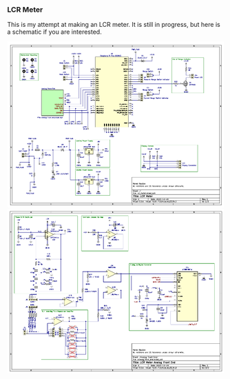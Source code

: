 <h3> LCR Meter </h3>
<p>
 This is my attempt at making an LCR meter. It is still in progress, but here is a schematic if you are interested.
</p>
<img src="./electronics/rev1/outputs/page1_schematic.png"></img>
<img src="./electronics/rev1/outputs/page2_schematic.png"></img>
